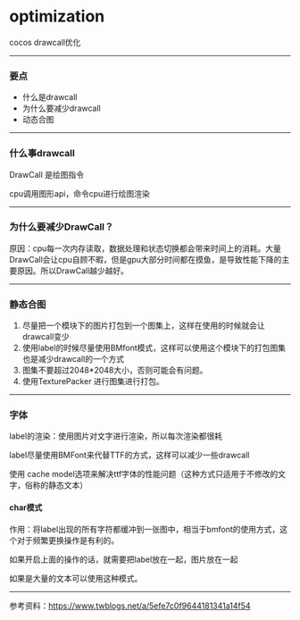 # optimization
cocos drawcall优化

------

### 要点

- 什么是drawcall
- 为什么要减少drawcall
- 动态合图

------

### 什么事drawcall

DrawCall 是绘图指令

cpu调用图形api，命令cpu进行绘图渲染

------

### 为什么要减少DrawCall？

原因：cpu每一次内存读取，数据处理和状态切换都会带来时间上的消耗。大量DrawCall会让cpu自顾不暇，但是gpu大部分时间都在摸鱼，是导致性能下降的主要原因。所以DrawCall越少越好。

------

### 静态合图

1. 尽量把一个模块下的图片打包到一个图集上，这样在使用的时候就会让drawcall变少
2. 使用label的时候尽量使用BMfont模式，这样可以使用这个模块下的打包图集也是减少drawcall的一个方式
3. 图集不要超过2048*2048大小，否则可能会有问题。
4. 使用TexturePacker 进行图集进行打包。

------

### 字体

label的渲染：使用图片对文字进行渲染，所以每次渲染都很耗

label尽量使用BMFont来代替TTF的方式，这样可以减少一些drawcall

使用 cache model选项来解决ttf字体的性能问题（这种方式只适用于不修改的文字，俗称的静态文本）

#### char模式

作用：将label出现的所有字符都缓冲到一张图中，相当于bmfont的使用方式，这个对于频繁更换操作是有利的。

如果开启上面的操作的话，就需要把label放在一起，图片放在一起

如果是大量的文本可以使用这种模式。

------

参考资料：https://www.twblogs.net/a/5efe7c0f9644181341a14f54
